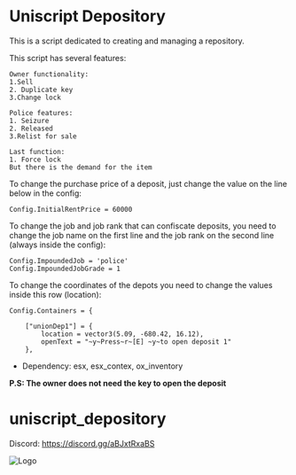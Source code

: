 # Uniscript Depository
This is a script dedicated to creating and managing a repository.

This script has several features:
```
Owner functionality:
1.Sell
2. Duplicate key
3.Change lock
```
```
Police features:
1. Seizure
2. Released
3.Relist for sale
```
```
Last function:
1. Force lock
But there is the demand for the item
```
To change the purchase price of a deposit, just change the value on the line below in the config:
```
Config.InitialRentPrice = 60000
```

To change the job and job rank that can confiscate deposits, you need to change the job name on the first line and the job rank on the second line (always inside the config):
```
Config.ImpoundedJob = 'police'
Config.ImpoundedJobGrade = 1
```

To change the coordinates of the depots you need to change the values ​​inside this row (location):
```
Config.Containers = {

	["unionDep1"] = {
		location = vector3(5.09, -680.42, 16.12),
		openText = "~y~Press~r~[E] ~y~to open deposit 1"
	},    
```
- Dependency: esx, esx_contex, ox_inventory

**P.S: The owner does not need the key to open the deposit**

# uniscript_depository

Discord: https://discord.gg/aBJxtRxaBS

![Logo](https://cdn.discordapp.com/attachments/825475061670608926/1084149872619434086/logo_youtube.png)
